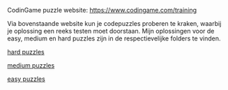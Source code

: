 CodinGame puzzle website: https://www.codingame.com/training

Via bovenstaande website kun je codepuzzles proberen te kraken, waarbij je oplossing een reeks testen moet doorstaan.
Mijn oplossingen voor de easy, medium en hard puzzles zijn in de respectievelijke folders te vinden.

[hard puzzles](/hard)

[medium puzzles](/medium)

[easy puzzles](/easy)
